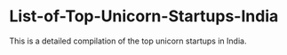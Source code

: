 # List-of-Top-Unicorn-Startups-India
This is a detailed compilation of the top unicorn startups in India.
